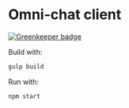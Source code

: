# Omni-chat client #

[![Greenkeeper badge](https://badges.greenkeeper.io/ocilo/omni-chat-client.svg)](https://greenkeeper.io/)

Build with:

````bash
gulp build
````

Run with:
````bash
npm start
````
